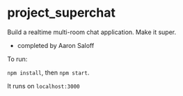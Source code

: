 # project_superchat
Build a realtime multi-room chat application. Make it super.

- completed by Aaron Saloff

To run:

`npm install`, then `npm start`.

It runs on `localhost:3000`


